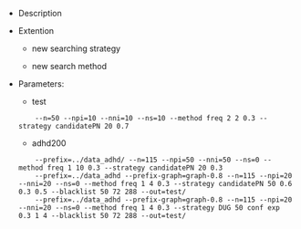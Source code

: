 
- Description

- Extention

	- new searching strategy

	- new search method

- Parameters:

	- test

	```
		--n=50 --npi=10 --nni=10 --ns=10 --method freq 2 2 0.3 --strategy candidatePN 20 0.7
	```

	- adhd200

	```
		--prefix=../data_adhd/ --n=115 --npi=50 --nni=50 --ns=0 --method freq 1 10 0.3 --strategy candidatePN 20 0.3
		--prefix=../data_adhd --prefix-graph=graph-0.8 --n=115 --npi=20 --nni=20 --ns=0 --method freq 1 4 0.3 --strategy candidatePN 50 0.6 0.3 0.5 --blacklist 50 72 288 --out=test/
		--prefix=../data_adhd --prefix-graph=graph-0.8 --n=115 --npi=20 --nni=20 --ns=0 --method freq 1 4 0.3 --strategy DUG 50 conf exp 0.3 1 4 --blacklist 50 72 288 --out=test/
	```

